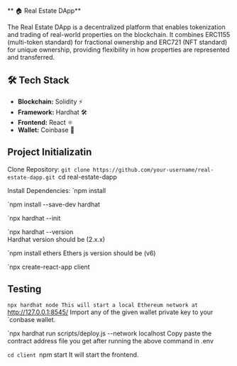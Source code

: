 ** 🏠 Real Estate DApp**

The Real Estate DApp is a decentralized platform that enables tokenization and trading of real-world properties on the blockchain. It combines ERC1155 (multi-token standard) for fractional ownership and ERC721 (NFT standard) for unique ownership, providing flexibility in how properties are represented and transferred.

## 🛠️ Tech Stack
- **Blockchain:** Solidity ⚡
- **Framework:** Hardhat 🛠️
- **Frontend:** React ⚛️
- **Wallet:** Coinbase 🔑

## Project Initializatin

Clone Repository:
`git clone https://github.com/your-username/real-estate-dapp.git
`cd real-estate-dapp

Install Dependencies:
`npm install

`npm install --save-dev hardhat

`npx hardhat --init

`npx hardhat --version    
Hardhat version should be (2.x.x)

`npm install ethers
Ethers js version should be (v6)

`npx create-react-app client

## Testing

`npx hardhat node
This will start a local Ethereum network at `http://127.0.0.1:8545/
Import any of the given wallet private key to your `conbase wallet.

`npx hardhat run scripts/deploy.js --network localhost
Copy paste the contract address file you get after running the above command in .env

`cd client
`npm start
It will start the frontend.

